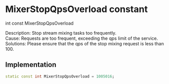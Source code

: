 


# MixerStopQpsOverload constant







int const MixerStopQpsOverload
  




<p>Description: Stop stream mixing tasks too frequently. <br>Cause: Requests are too frequent, exceeding the qps limit of the service. <br>Solutions: Please ensure that the qps of the stop mixing request is less than 100.</p>



## Implementation

```dart
static const int MixerStopQpsOverload = 1005016;
```







